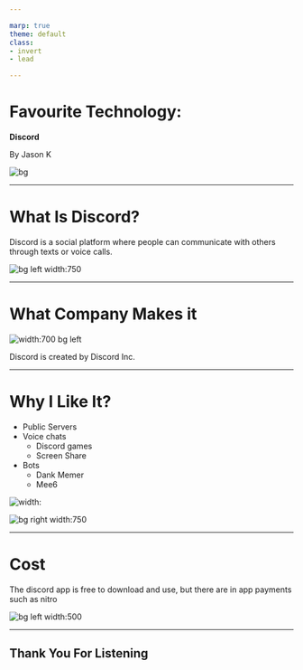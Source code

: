 ```yaml
---

marp: true
theme: default
class: 
- invert
- lead

---
```


# Favourite Technology:
**Discord**

By Jason K

![bg](https://encrypted-tbn0.gstatic.com/images?q=tbn:ANd9GcSc1XusG_xps8ii2moIpXVZhe74OuztC27-xA&usqp=CAU)

---
# What Is Discord?

Discord is a social platform where people can communicate with others through texts or voice calls.

![bg left width:750](https://assets-global.website-files.com/625fe439fb70a9d901e138ab/62e7de80f30846346e5910f0_photo_2022-01-08_22-08-17.jpg)

---
# What Company Makes it


![width:700 bg left](https://encrypted-tbn0.gstatic.com/images?q=tbn:ANd9GcSbcZkZxYFcVHYkMxJkEjjPVlXm9sMW5J6QQA&usqp=CAU)

Discord is created by Discord Inc.

---

# Why I Like It?

- Public Servers
- Voice chats
     - Discord games
     - Screen Share
- Bots
     - Dank Memer
     - Mee6


     

![ width:](https://assets-global.website-files.com/5f9072399b2640f14d6a2bf4/6570b9fd64ddd04ae8c66fee_O7icE76ze-YBxSsdBI1KtBzi_rOj6Nh0cDrG8Fp5ej35Y--x2cw_-7XYB_k6wN5wC2IKKGhwPZZnCBgDRFCWzbUXTzrwqieQSCFwLDgiNQ293JqOdrfHjZN4Tj-QBhnWxx8wUbgahcDS22e6G_k33zY.png)

![bg right width:750](https://support.discord.com/hc/article_attachments/14997610867351)



---

# Cost

The discord app is free to download and use, but there are in app payments such as nitro

![bg left width:500](https://encrypted-tbn0.gstatic.com/images?q=tbn:ANd9GcQchDiPuzHhj_L2mIulCLfAIvmC46Zq5S7AoA&usqp=CAU)

---

## **Thank You For Listening**